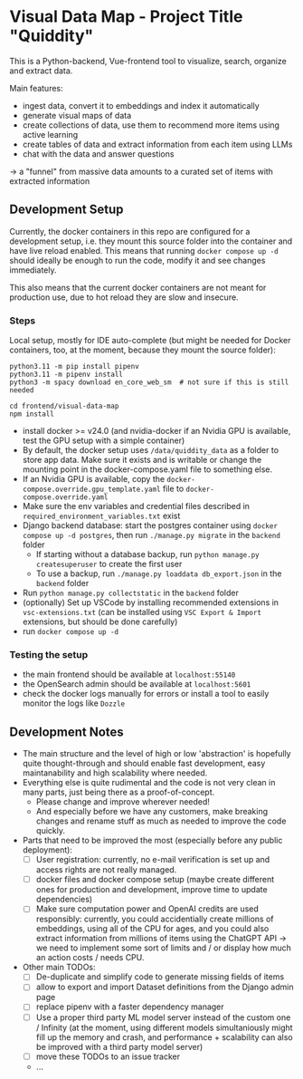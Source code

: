 # Visual Data Map - Project Title "Quiddity"

This is a Python-backend, Vue-frontend tool to visualize, search, organize and extract data.

Main features:
- ingest data, convert it to embeddings and index it automatically
- generate visual maps of data
- create collections of data, use them to recommend more items using active learning
- create tables of data and extract information from each item using LLMs
- chat with the data and answer questions

-> a "funnel" from massive data amounts to a curated set of items with extracted information

## Development Setup

Currently, the docker containers in this repo are configured for a development setup, i.e. they mount this source folder into the container and have live reload enabled. This means that running `docker compose up -d` should ideally be enough to run the code, modify it and see changes immediately.

This also means that the current docker containers are not meant for production use, due to hot reload they are slow and insecure.

### Steps

Local setup, mostly for IDE auto-complete (but might be needed for Docker containers, too, at the moment, because they mount the source folder):
```
python3.11 -m pip install pipenv
python3.11 -m pipenv install
python3 -m spacy download en_core_web_sm  # not sure if this is still needed

cd frontend/visual-data-map
npm install
```

- install docker >= v24.0 (and nvidia-docker if an Nvidia GPU is available, test the GPU setup with a simple container)
- By default, the docker setup uses `/data/quiddity_data` as a folder to store app data. Make sure it exists and is writable or change the mounting point in the docker-compose.yaml file to something else.
- If an Nvidia GPU is available, copy the `docker-compose.override.gpu_template.yaml` file to `docker-compose.override.yaml`
- Make sure the env variables and credential files described in `required_environment_variables.txt` exist
- Django backend database: start the postgres container using `docker compose up -d postgres`, then run `./manage.py migrate` in the `backend` folder
  - If starting without a database backup, run `python manage.py createsuperuser` to create the first user
  - To use a backup, run `./manage.py loaddata db_export.json` in the `backend` folder
- Run `python manage.py collectstatic` in the `backend` folder
- (optionally) Set up VSCode by installing recommended extensions in `vsc-extensions.txt` (can be installed using `VSC Export & Import` extensions, but should be done carefully)
- run `docker compose up -d`

### Testing the setup

- the main frontend should be available at `localhost:55140`
- the OpenSearch admin should be available at `localhost:5601`
- check the docker logs manually for errors or install a tool to easily monitor the logs like `Dozzle`

## Development Notes

- The main structure and the level of high or low 'abstraction' is hopefully quite thought-through and should enable fast development, easy maintanability and high scalability where needed.
- Everything else is quite rudimental and the code is not very clean in many parts, just being there as a proof-of-concept.
  - Please change and improve wherever needed!
  - And especially before we have any customers, make breaking changes and rename stuff as much as needed to improve the code quickly.
- Parts that need to be improved the most (especially before any public deployment):
  - [ ] User registration: currently, no e-mail verification is set up and access rights are not really managed.
  - [ ] docker files and docker compose setup (maybe create different ones for production and development, improve time to update dependencies)
  - [ ] Make sure computation power and OpenAI credits are used responsibly: currently, you could accidentially create millions of embeddings, using all of the CPU for ages, and you could also extract information from millions of items using the ChatGPT API -> we need to implement some sort of limits and / or display how much an action costs / needs CPU.
- Other main TODOs:
  - [ ] De-duplicate and simplify code to generate missing fields of items
  - [ ] allow to export and import Dataset definitions from the Django admin page
  - [ ] replace pipenv with a faster dependency manager
  - [ ] Use a proper third party ML model server instead of the custom one / Infinity (at the moment, using different models simultaniously might fill up the memory and crash, and performance + scalability can also be improved with a third party model server)
  - [ ] move these TODOs to an issue tracker
  - ...
